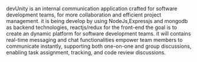 devUnity is an internal communication application crafted for software development teams, for more collaboration and efficient project management.
it is being develop by using NodeJs,Expressjs and mongodb as backend technologies, reactjs/redux for the front-end
the goal is to create an dynamic platform for software development teams. it will contains real-time messaging and chat functionalities empower team members to communicate instantly, 
supporting both one-on-one and group discussions, enabling task assignment, tracking, and code review discussions. 
